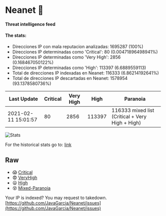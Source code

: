 # Neanet :hocho:
#### Threat intelligence feed
#### The stats:

- Direcciones IP con mala reputacion analizadas: 1695287 (100%)
- Direcciones IP determinadas como 'Critical':  80 (0.00471896498941%)
- Direcciones IP determinadas como 'Very High':  2856 (0.168467050122%)
- Direcciones IP determinadas como 'High':  113397 (6.6889559113)
- Total de direcciones IP indexadas en Neanet:  116333 (6.86214192641%)
- Total de direcciones IP descartadas en Neanet:  1578954 (93.1378580736%)

| Last Update | Critical | Very High | High | Paranoia |
| --- | --- | --- | --- | --- |
| 2021-02-11 15:01:57 | 80 | 2856 | 113397 | 116333 mixed list (Critical + Very High + High)|

![Stats](https://docs.google.com/spreadsheets/d/e/2PACX-1vSnaNMIXVabIpDJjufMlzH7poXnshF3mgd8Is1g9ytUEzVsP5my4Trn8f-xkoLLQ38xpL3HtmUexLo6/pubchart?oid=501124687&format=image)

For the historical stats go to: [link](/stats.csv)
## Raw
- :scream: [Critical](https://raw.githubusercontent.com/JavaGarcia/Neanet/master/blacklists/neanet_critical.txt)
- :fearful: [VeryHigh](https://raw.githubusercontent.com/JavaGarcia/Neanet/master/blacklists/neanet_veryHigh.txtt)
- :frowning: [High](https://raw.githubusercontent.com/JavaGarcia/Neanet/master/blacklists/neanet_high.txt)
- :dizzy_face: [Mixed-Paranoia](https://raw.githubusercontent.com/JavaGarcia/Neanet/master/blacklists/neanet_all.txt)


Your IP is indexed? You may request to takedown. [https://github.com/JavaGarcia/Neanet/issues](https://github.com/JavaGarcia/Neanet/issues)




























































































































































































































































































































































































































































































































































































































































































































































































































































































































































































































































































































































































































































































































































































































































































































































































































































































































































































































































































































































































































































































































































































































































































































































































































































































































































































































































































































































































































































































































































































































































































































































































































































































































































































































































































































































































































































































































































































































































































































































































































































































































































































































































































